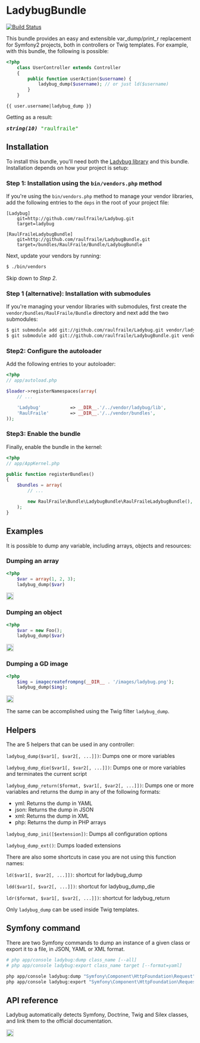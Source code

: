 LadybugBundle
=============

[![Build Status](https://secure.travis-ci.org/raulfraile/LadybugBundle.png)](http://travis-ci.org/raulfraile/LadybugBundle)

This bundle provides an easy and extensible var_dump/print_r replacement for
Symfony2 projects, both in controllers or Twig templates. For example, with this
bundle, the following is possible:

``` php
<?php
    class UserController extends Controller
    {
        public function userAction($username) {
            ladybug_dump($username); // or just ld($username)
        }
    }
```

``` jinja
{{ user.username|ladybug_dump }}
```

Getting as a result:

<pre><strong><em>string(10)</em></strong> <span style="color:#080">"raulfraile"</span></pre>

## Installation

To install this bundle, you'll need both the [Ladybug library](/raulfraile/Ladybug)
and this bundle. Installation depends on how your project is setup:

### Step 1: Installation using the `bin/vendors.php` method

If you're using the `bin/vendors.php` method to manage your vendor libraries,
add the following entries to the `deps` in the root of your project file:

```
[Ladybug]
    git=http://github.com/raulfraile/Ladybug.git
    target=ladybug

[RaulFraileLadybugBundle]
    git=http://github.com/raulfraile/LadybugBundle.git
    target=/bundles/RaulFraile/Bundle/LadybugBundle
```

Next, update your vendors by running:

``` bash
$ ./bin/vendors
```

Skip down to *Step 2*.

### Step 1 (alternative): Installation with submodules

If you're managing your vendor libraries with submodules, first create the
`vendor/bundles/RaulFraile/Bundle` directory and next add the two submodules:

``` bash
$ git submodule add git://github.com/raulfraile/Ladybug.git vendor/ladybug
$ git submodule add git://github.com/raulfraile/LadybugBundle.git vendor/bundles/RaulFraile/Bundle/LadybugBundle
```
### Step2: Configure the autoloader

Add the following entries to your autoloader:

``` php
<?php
// app/autoload.php

$loader->registerNamespaces(array(
    // ...

    'Ladybug'           => __DIR__.'/../vendor/ladybug/lib',
    'RaulFraile'        => __DIR__.'/../vendor/bundles',
));
```

### Step3: Enable the bundle

Finally, enable the bundle in the kernel:

``` php
<?php
// app/AppKernel.php

public function registerBundles()
{
    $bundles = array(
        // ...

        new RaulFraile\Bundle\LadybugBundle\RaulFraileLadybugBundle(),
    );
}
```

## Examples

It is possible to dump any variable, including arrays, objects and resources:
    
### Dumping an array

``` php
<?php
    $var = array(1, 2, 3);
    ladybug_dump($var)
```

<img style="border:1px solid #ccc; padding:1px" src="https://github.com/raulfraile/Ladybug/raw/master/examples/images/array_example.png" />

### Dumping an object

``` php
<?php
    $var = new Foo();
    ladybug_dump($var)
```

<img style="border:1px solid #ccc; padding:1px" src="https://github.com/raulfraile/Ladybug/raw/master/examples/images/object_example.png" />

### Dumping a GD image

``` php
<?php
    $img = imagecreatefrompng(__DIR__ . '/images/ladybug.png');
    ladybug_dump($img);
```
    
<img style="border:1px solid #ccc; padding:1px" src="https://github.com/raulfraile/Ladybug/raw/master/examples/images/gd_example.png" />

The same can be accomplished using the Twig filter `ladybug_dump`.

## Helpers

The are 5 helpers that can be used in any controller:

`ladybug_dump($var1[, $var2[, ...]])`: Dumps one or more variables

`ladybug_dump_die($var1[, $var2[, ...]])`: Dumps one or more variables and 
terminates the current script

`ladybug_dump_return($format, $var1[, $var2[, ...]])`: Dumps one or more variables and
returns the dump in any of the following formats:

* yml: Returns the dump in YAML
* json: Returns the dump in JSON
* xml: Returns the dump in XML
* php: Returns the dump in PHP arrays
        
`ladybug_dump_ini([$extension])`: Dumps all configuration options 
        
`ladybug_dump_ext()`: Dumps loaded extensions
        
There are also some shortcuts in case you are not using this function names:
        
`ld($var1[, $var2[, ...]])`: shortcut for ladybug_dump
        
`ldd($var1[, $var2[, ...]])`: shortcut for ladybug_dump_die
        
`ldr($format, $var1[, $var2[, ...]])`: shortcut for ladybug_return

Only `ladybug_dump` can be used inside Twig templates.
        
## Symfony command

There are two Symfony commands to dump an instance of a given class or export it to
a file, in JSON, YAML or XML format.

``` bash
# php app/console ladybug:dump class_name [--all]
# php app/console ladybug:export class_name target [--format=yaml]

php app/console ladybug:dump "Symfony\Component\HttpFoundation\Request"
php app/console ladybug:export "Symfony\Component\HttpFoundation\Request" export.json --format=json
```

## API reference

Ladybug automatically detects Symfony, Doctrine, Twig and Silex classes, and link them to the
official documentation.

<img style="border:1px solid #ccc; padding:1px" src="https://github.com/raulfraile/Ladybug/raw/master/examples/images/apilinks_example.png" />